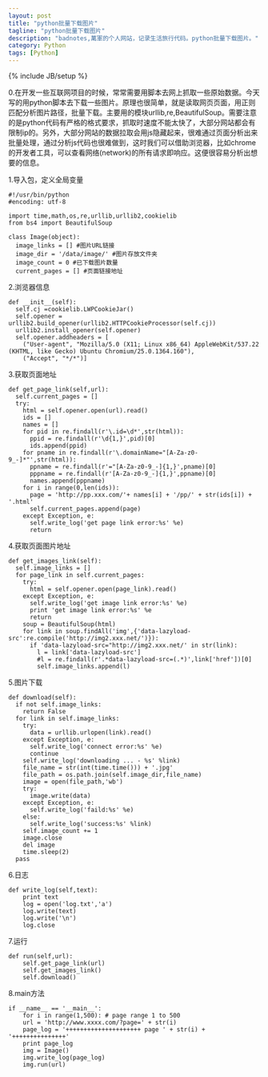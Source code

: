 ```yaml
---
layout: post
title: "python批量下载图片"
tagline: "python批量下载图片"
description: "badnotes,萬軍的个人网站，记录生活旅行代码。python批量下载图片。"
category: Python
tags: [Python]
---
```

{% include JB/setup %}

0.在开发一些互联网项目的时候，常常需要用脚本去网上抓取一些原始数据。今天写的用python脚本去下载一些图片。原理也很简单，就是读取网页页面，用正则匹配分析图片路径，批量下载。主要用的模块urllib,re,BeautifulSoup。需要注意的是python代码有严格的格式要求，抓取时速度不能太快了，大部分网站都会有限制ip的。另外，大部分网站的数据拉取会用js隐藏起来，很难通过页面分析出来批量处理，通过分析js代码也很难做到，这时我们可以借助浏览器，比如chrome的开发者工具，可以查看网络(network)的所有请求即响应。这便很容易分析出想要的信息。


1.导入包，定义全局变量

	#!/usr/bin/python
	#encoding: utf-8

	import time,math,os,re,urllib,urllib2,cookielib
	from bs4 import BeautifulSoup

	class Image(object):
	  image_links = [] #图片URL链接
	  image_dir = '/data/image/' #图片存放文件夹
	  image_count = 0 #已下载图片数量
	  current_pages = [] #页面链接地址

2.浏览器信息

	def __init__(self):
	  self.cj =cookielib.LWPCookieJar()
	  self.opener = urllib2.build_opener(urllib2.HTTPCookieProcessor(self.cj))
	  urllib2.install_opener(self.opener)
	  self.opener.addheaders = [
		("User-agent", "Mozilla/5.0 (X11; Linux x86_64) AppleWebKit/537.22 (KHTML, like Gecko) Ubuntu Chromium/25.0.1364.160"),
		("Accept", "*/*")]

3.获取页面地址

	def get_page_link(self,url):
	  self.current_pages = []
	  try:
		html = self.opener.open(url).read()
		ids = []
		names = []
		for pid in re.findall(r'\.id=\d*',str(html)):
		  ppid = re.findall(r'\d{1,}',pid)[0]
		  ids.append(ppid)
		for pname in re.findall(r'\.domainName="[A-Za-z0-9_-]*"',str(html)):
		  ppname = re.findall(r'="[A-Za-z0-9_-]{1,}',pname)[0]
		  pppname = re.findall(r'[A-Za-z0-9_-]{1,}',ppname)[0]
		  names.append(pppname)
		for i in range(0,len(ids)):
		  page = 'http://pp.xxx.com/'+ names[i] + '/pp/' + str(ids[i]) + '.html'
		  self.current_pages.append(page)
		except Exception, e:
		  self.write_log('get page link error:%s' %e)
		  return

4.获取页面图片地址

	def get_images_link(self):
	  self.image_links = []
	  for page_link in self.current_pages:
		try:
		  html = self.opener.open(page_link).read()
		except Exception, e:
		  self.write_log('get image link error:%s' %e)
		  print 'get image link error:%s' %e
		  return
		soup = BeautifulSoup(html)
		for link in soup.findAll('img',{'data-lazyload-src':re.compile('http://img2.xxx.net/')}):
		  if 'data-lazyload-src="http://img2.xxx.net/' in str(link):
			l = link['data-lazyload-src']
			#l = re.findall(r'.*data-lazyload-src=(.*)',link['href'])[0]
			self.image_links.append(l)

5.图片下载

	def download(self):
	  if not self.image_links:
		return False
	  for link in self.image_links:
		try:
		  data = urllib.urlopen(link).read()
		except Exception, e:
		  self.write_log('connect error:%s' %e)
		  continue
		self.write_log('downloading ... - %s' %link)
		file_name = str(int(time.time())) + '.jpg'
		file_path = os.path.join(self.image_dir,file_name)
		image = open(file_path,'wb')
		try:
		  image.write(data)
		except Exception, e:
		  self.write_log('faild:%s' %e)
		else:
		  self.write_log('success:%s' %link)
		self.image_count += 1
		image.close
		del image
		time.sleep(2)
	  pass

6.日志

	def write_log(self,text):
		print text
		log = open('log.txt','a')
		log.write(text)
		log.write('\n')
		log.close

7.运行

	def run(self,url):
		self.get_page_link(url)
		self.get_images_link()
		self.download()

8.main方法

	if __name__ == '__main__':
	    for i in range(1,500): # page range 1 to 500
		url = 'http://www.xxxx.com/?page=' + str(i)
		page_log = '+++++++++++++++++++++ page ' + str(i) + '+++++++++++++++'
		print page_log
		img = Image()
		img.write_log(page_log)
		img.run(url)
		

